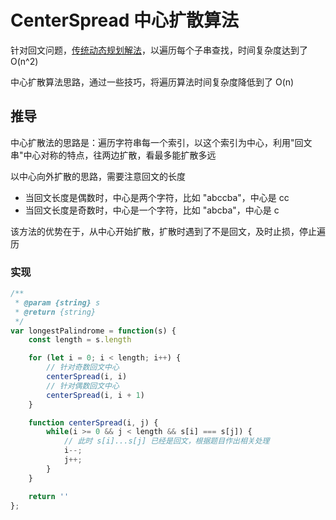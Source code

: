 # CenterSpread 中心扩散算法

针对回文问题，[传统动态规划解法](https://github.com/XyyF/elfin-algorithm/blob/master/summary/palindromic.md)，以遍历每个子串查找，时间复杂度达到了 O(n^2)

中心扩散算法思路，通过一些技巧，将遍历算法时间复杂度降低到了 O(n)

## 推导
中心扩散法的思路是：遍历字符串每一个索引，以这个索引为中心，利用"回文串"中心对称的特点，往两边扩散，看最多能扩散多远

以中心向外扩散的思路，需要注意回文的长度
- 当回文长度是偶数时，中心是两个字符，比如 "abccba"，中心是 cc
- 当回文长度是奇数时，中心是一个字符，比如 "abcba"，中心是 c

该方法的优势在于，从中心开始扩散，扩散时遇到了不是回文，及时止损，停止遍历

### 实现
```js
/**
 * @param {string} s
 * @return {string}
 */
var longestPalindrome = function(s) {
    const length = s.length

    for (let i = 0; i < length; i++) {
        // 针对奇数回文中心
        centerSpread(i, i)
        // 针对偶数回文中心
        centerSpread(i, i + 1)
    }

    function centerSpread(i, j) {
        while(i >= 0 && j < length && s[i] === s[j]) {
            // 此时 s[i]...s[j] 已经是回文，根据题目作出相关处理
            i--;
            j++;
        }
    }

    return ''
};
```